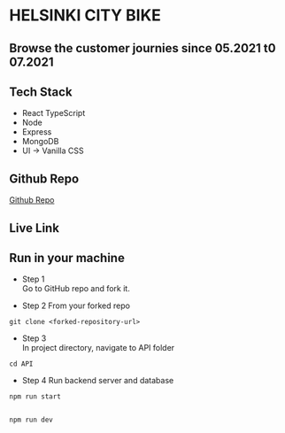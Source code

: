 # HELSINKI CITY BIKE

## Browse the customer journies since 05.2021 t0 07.2021

## Tech Stack

- React TypeScript
- Node
- Express
- MongoDB
- UI -> Vanilla CSS

## Github Repo

<a href="https://www.github.com/kcvijay/solita-citybike-app" target="_blank">Github Repo</a>

## Live Link

## Run in your machine

- Step 1  
  Go to GitHub repo and fork it.

- Step 2
  From your forked repo

```
git clone <forked-repository-url>
```

- Step 3  
  In project directory, navigate to API folder

```
cd API
```

- Step 4
  Run backend server and database

```
npm run start

```

```

npm run dev

```

```

```

